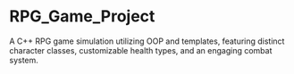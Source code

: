 # RPG_Game_Project
A C++ RPG game simulation utilizing OOP and templates, featuring distinct character classes, customizable health types, and an engaging combat system.
